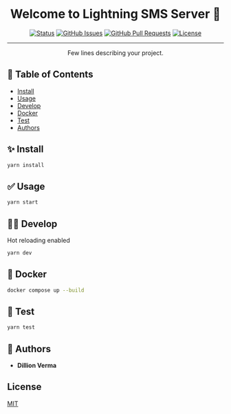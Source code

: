 <h1 align="center">Welcome to Lightning SMS Server 👋</h1>

<div align="center">

[![Status](https://img.shields.io/badge/status-active-success.svg)]()
[![GitHub Issues](https://img.shields.io/github/issues/dillionverma/lightning-sms-server.svg)](https://github.com/dillionverma/lightning-sms-server/issues)
[![GitHub Pull Requests](https://img.shields.io/github/issues-pr/dillionverma/lightning-sms-server.svg)](https://github.com/dillionverma/lightning-sms-server/pulls)
[![License](https://img.shields.io/badge/license-MIT-blue.svg)](/LICENSE)

</div>

---

<p align="center"> Few lines describing your project.
    <br> 
</p>

## 📝 Table of Contents

- [Install](#✨-install)
- [Usage](#✅-usage)
- [Develop](#👨‍💻-develop)
- [Docker](#🚀-docker)
- [Test](#🔧-test)
- [Authors](#👤-authors)

## ✨ Install

```sh
yarn install
```

## ✅ Usage

```sh
yarn start
```

## 👨‍💻 Develop

Hot reloading enabled

```sh
yarn dev
```

## 🚀 Docker

```sh
docker compose up --build
```

## 🔧 Test

```sh
yarn test
```

## 👤 Authors

- **Dillion Verma**

## License

[MIT](https://choosealicense.com/licenses/mit/)
